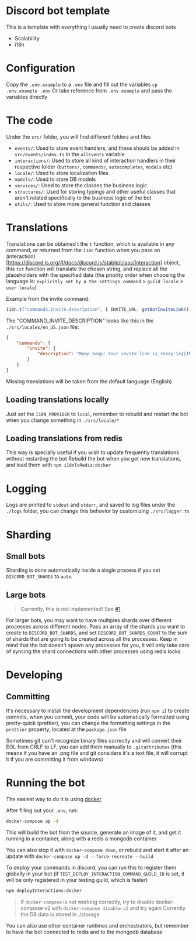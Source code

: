 # Discord bot template

This is a template with everything I usually need to create discord bots

- Scalability
- i18n

# Configuration

Copy the `.env.example` to a `.env` file and fill out the variables
`cp .env.example .env`
Or take reference from `.env.example` and pass the variables directly

# The code

Under the `src/` folder, you will find different folders and files

- `events/`: Used to store event handlers, and these should be added in `src/events/index.ts` in the `allEvents` variable
- `interactions/`: Used to store all kind of interaction handlers in their respective folder (`buttons/`, `commands/`, `autocompletes`, `modals` etc)
- `locale/`: Used to store localization files
- `models/`: Used to store DB models
- `services/`: Used to store the classes the business logic
- `structures/`: Used for storing typings and other useful classes that aren't related specifically to the business logic of the bot
- `utils/`: Used to store more general function and classes

# Translations

Translations can be obtained t the `t` function, which is available in any command, or returned from the `i18n` function when you pass an (interaction)[https://discord.js.org/#/docs/discord.js/stable/class/Interaction] object, this `txt` function will translate the chosen string, and replace all the placeholders with the specified data (the priority order when choosing the language is: `explicitly set by a the settings command` > `guild locale` > `user locale`)

Example from the invite command:

```ts
i18n.t("commands.invite.description", { INVITE_URL: getBotInviteLink() });
```

The "COMMAND_INVITE_DESCRIPTION" looks like this in the `./src/locales/en_US.json` file:

```json
{
	"commands": {
		"invite": {
			"description": "Beep boop! Your invite link is ready:\n{{INVITE_URL}}"
		}
	}
}
```

Missing translations will be taken from the default language (English)

## Loading translations locally

Just set the `I18N_PROVIDER` to `local`, remember to rebuild and restart the bot when you change something in `./src/locale/*`

## Loading translations from redis

This way is specially useful if you wish to update frequently translations without restarting the bot
Rebuild the bot when you get new translations, and load them with `npm i18nToRedis:docker`

# Logging

Logs are printed to `stdout` and `stderr`, and saved to log files under the `./logs` folder, you can change this behavior by customizing `./src/logger.ts`

# Sharding

## Small bots

Sharding is done automatically inside a single process if you set `DISCORD_BOT_SHARDS` to `auto`.

## Large bots

> Currently, this is not implemented! See [#1](https://github.com/eduardozgz/discord-bot-template/issues/1)

For larger bots, you may want to have multiples shards over different processes across different nodes.
Pass an array of the shards you want to create to `DISCORD_BOT_SHARDS`, and set `DISCORD_BOT_SHARDS_COUNT` to the sum of shards that are going to be created across all the processes. Keep in mind that the bot doesn't spawn any processes for you, it will only take care of syncing the shard connections with other processes using redis locks

# Developing

## Committing

It's necessary to install the development dependencies (run `npm i`) to create commits, when you commit, your code will be automatically formatted using pretty-quick (prettier), you can change the formatting settings in the `prettier` property, located at the `package.json` file

Sometimes git can't recognize binary files correctly and will convert their EOL from CRLF to LF, you can add them manually to `.gitattributes` (this means if you have an .png file and git considers it's a text file, it will corrupt it if you are committing it from windows)

# Running the bot

The easiest way to do it is using [docker](https://www.docker.com/get-started)

After filling out your `.env`, run:

```sh
docker-compose up -d
```

This will build the bot from the source, generate an image of it, and get it running in a container, along with a redis a mongodb container

You can also stop it with `docker-compose down`, or rebuild and start it after an update with `docker-compose up -d --force-recreate --build`

To deploy your commands in discord, you can run this to register them globally in your bot (if `TEST_DEPLOY_INTERACTION_COMMAND_GUILD_ID` is set, it will be only registered in your testing guild, which is faster)

```sh
npm deployInteractions:docker
```

> If `docker-compose` is not working correctly, try to disable docker-compose v2 with `docker-compose disable-v2` and try again
> Currently the DB data is stored in ./storage

You can also use other container runtimes and orchestrators, but remember to have the bot connected to redis and to the mongodb database

